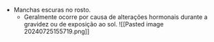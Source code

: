 * Manchas escuras no rosto. 
	* Geralmente ocorre por causa de alterações hormonais durante a gravidez ou de exposição ao sol.
	![[Pasted image 20240725155719.png]]